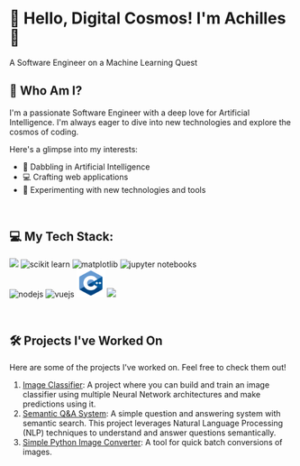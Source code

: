 # 🌌 Hello, Digital Cosmos! I'm Achilles 👋
A Software Engineer on a Machine Learning Quest

## 🚀 Who Am I?

I'm a passionate Software Engineer with a deep love for Artificial Intelligence. I'm always eager to dive into new technologies and explore the cosmos of coding.

Here's a glimpse into my interests:
- 🤖 Dabbling in Artificial Intelligence
- 💻 Crafting web applications
- 🧪 Experimenting with new technologies and tools

<br />

## 💻 My Tech Stack: 
<p>
<span><img width="20%" src="https://www.vectorlogo.zone/logos/python/python-ar21.svg"></span>
<span><img width="20%" src="https://scikit-learn.org/stable/_static/scikit-learn-logo-small.png" alt="scikit learn"></span>
<span><img width="20%" src="https://matplotlib.org/_static/logo2_compressed.svg" alt="matplotlib"></span>
<span><img width="20%" src="https://www.vectorlogo.zone/logos/jupyter/jupyter-ar21.svg" alt="jupyter notebooks"></span>
<br />
<span><img width="20%" src="https://www.vectorlogo.zone/logos/nodejs/nodejs-horizontal.svg" alt="nodejs"></span>
<span><img width="20%" src="https://www.vectorlogo.zone/logos/vuejs/vuejs-ar21.svg" alt="vuejs"></span>
<span><img width="10%" src="https://raw.githubusercontent.com/vscode-icons/vscode-icons/f6a6e6700055097b01b6a8a912fb60c0087a724c/icons/file_type_cpp3.svg"></span>
<span><img width="20%" src="https://www.vectorlogo.zone/logos/graphql/graphql-ar21.svg"></span>
</p>

<br />

## 🛠️ Projects I've Worked On
Here are some of the projects I've worked on. Feel free to check them out!

1.  [Image Classifier](https://github.com/achimoraites/image-classifier): A project where you can build and train an image classifier using multiple Neural Network architectures and make predictions using it.
2.  [Semantic Q&A System](https://github.com/achimoraites/semantic-qa-system): A simple question and answering system with semantic search. This project leverages Natural Language Processing (NLP) techniques to understand and answer questions semantically.
3.  [Simple Python Image Converter](https://github.com/achimoraites/simple-python-image-converter): A tool for quick batch conversions of images.

<br />





<!--
**achimoraites/achimoraites** is a ✨ _special_ ✨ repository because its `README.md` (this file) appears on your GitHub profile.

Here are some ideas to get you started:

- 🔭 I’m currently working on ...
- 🌱 I’m currently learning ...
- 👯 I’m looking to collaborate on ...
- 🤔 I’m looking for help with ...
- 💬 Ask me about ...
- 📫 How to reach me: ...
- 😄 Pronouns: ...
- ⚡ Fun fact: ...
-->
